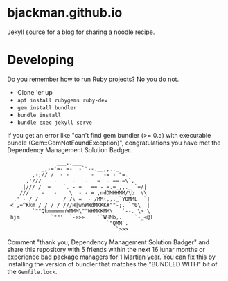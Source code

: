 # bjackman.github.io

Jekyll source for a blog for sharing a noodle recipe.

# Developing

Do you remember how to run Ruby projects? No you do not.

- Clone 'er up
- `apt install rubygems ruby-dev`
- `gem install bundler`
- `bundle install`
- `bundle exec jekyll serve`

If you get an error like "can't find gem bundler (>= 0.a) with executable bundle
(Gem::GemNotFoundException)", congratulations you have met the Dependency
Management Solution Badger.


```
                ___,,___
           _,-='=- =-  -`"--.__,,.._
        ,-;// /  - -       -   -= - "=.
      ,'///    -     -   -   =  - ==-=\`.
     |/// /  =    `. - =   == - =.=_,,._ `=/|
    ///    -   -    \  - - = ,ndDMHHMM/\b  \\
  ,' - / /        / /\ =  - /MM(,,._`YQMML  `|
 <_,=^Kkm / / / / ///H|wnWWdMKKK#""-;. `"0\  |
        `""QkmmmmmnWMMM\""WHMKKMM\   `--. \> \
 hjm          `""'  `->>>    ``WHMb,.    `-_<@)
                                `"QMM`.
                                   `>>>

```

Comment "thank you, Dependency Management Solution Badger"
and share this repository with 5 friends within the next 16 lunar months or
experience bad package managers for 1 Martian year. You can fix this by
installing the version of bundler that matches the "BUNDLED WITH" bit of the
`Gemfile.lock`.
